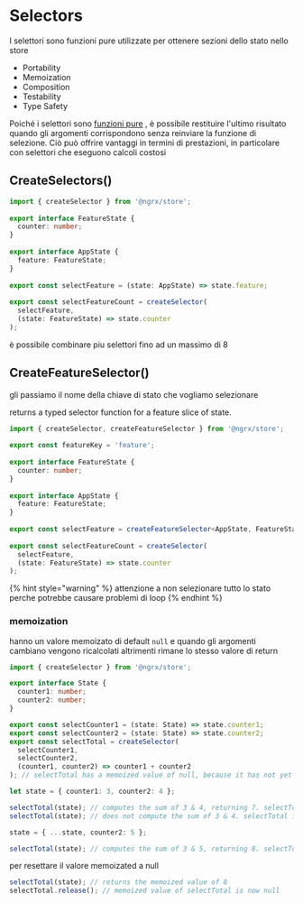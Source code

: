 # Selectors

I selettori sono funzioni pure utilizzate per ottenere sezioni dello stato nello store

* Portability
* Memoization
* Composition
* Testability
* Type Safety

Poiché i selettori sono [funzioni pure](https://en.wikipedia.org/wiki/Pure_function) , è possibile restituire l'ultimo risultato quando gli argomenti corrispondono senza reinviare la funzione di selezione. Ciò può offrire vantaggi in termini di prestazioni, in particolare con selettori che eseguono calcoli costosi

## CreateSelectors\(\)

```typescript
import { createSelector } from '@ngrx/store';
 
export interface FeatureState {
  counter: number;
}
 
export interface AppState {
  feature: FeatureState;
}
 
export const selectFeature = (state: AppState) => state.feature;
 
export const selectFeatureCount = createSelector(
  selectFeature,
  (state: FeatureState) => state.counter
);
```

è possibile combinare piu selettori fino ad un massimo di 8

## CreateFeatureSelector\(\)

gli passiamo il nome della chiave di stato che vogliamo selezionare 

returns a typed selector function for a feature slice of state.

```typescript
import { createSelector, createFeatureSelector } from '@ngrx/store';
 
export const featureKey = 'feature';
 
export interface FeatureState {
  counter: number;
}
 
export interface AppState {
  feature: FeatureState;
}
 
export const selectFeature = createFeatureSelector<AppState, FeatureState>(featureKey);
 
export const selectFeatureCount = createSelector(
  selectFeature,
  (state: FeatureState) => state.counter
);
```



{% hint style="warning" %}
attenzione a non selezionare tutto lo stato perche potrebbe causare problemi di loop
{% endhint %}

### memoization

hanno un valore memoizato di default `null`  e quando gli argomenti cambiano vengono ricalcolati altrimenti rimane lo stesso valore di return

```typescript
import { createSelector } from '@ngrx/store';

export interface State {
  counter1: number;
  counter2: number;
}

export const selectCounter1 = (state: State) => state.counter1;
export const selectCounter2 = (state: State) => state.counter2;
export const selectTotal = createSelector(
  selectCounter1,
  selectCounter2,
  (counter1, counter2) => counter1 + counter2
); // selectTotal has a memoized value of null, because it has not yet been invoked.

let state = { counter1: 3, counter2: 4 };

selectTotal(state); // computes the sum of 3 & 4, returning 7. selectTotal now has a memoized value of 7
selectTotal(state); // does not compute the sum of 3 & 4. selectTotal instead returns the memoized value of 7

state = { ...state, counter2: 5 };

selectTotal(state); // computes the sum of 3 & 5, returning 8. selectTotal now has a memoized value of 8
```

per resettare il valore memoizated a null

```typescript
selectTotal(state); // returns the memoized value of 8
selectTotal.release(); // memoized value of selectTotal is now null
```



